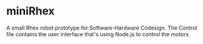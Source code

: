 # miniRhex
A small Rhex robot prototype for Software-Hardware Codesign. 
The Control file contains the user interface that's using Node.js to control the motors.

